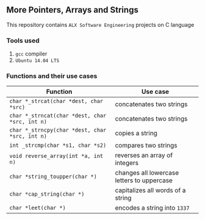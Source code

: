 ## More Pointers, Arrays and Strings
This repository contains `ALX Software Engineering` projects on C language

### Tools used
1. `gcc` compiler
2. `Ubuntu 14.04 LTS`

### Functions and their use cases
|Function| Use case|
|---------|--------|
|`char *_strcat(char *dest, char *src)`|concatenates two strings|
|`char *_strncat(char *dest, char *src, int n)`|concatenates two strings|
|`char *_strncpy(char *dest, char *src, int n)`|copies a string|
|`int _strcmp(char *s1, char *s2)`|compares two strings|
|`void reverse_array(int *a, int n)`|reverses an array of integers|
|`char *string_toupper(char *)`|changes all lowercase letters to uppercase|
|`char *cap_string(char *)`|capitalizes all words of a string|
|`char *leet(char *)`|encodes a string into `1337`|

